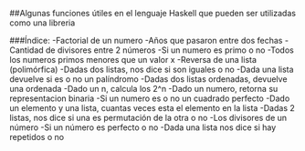 ##Algunas funciones útiles en el lenguaje Haskell que pueden ser utilizadas como una libreria

###Índice:
-Factorial de un numero
-Años que pasaron entre dos fechas
-Cantidad de divisores entre 2 números
-Si un numero es primo o no
-Todos los numeros primos menores que un valor x
-Reversa de una lista (polimórfica)
-Dadas dos listas, nos dice si son iguales o no
-Dada una lista devuelve si es o no un palíndromo
-Dadas dos listas ordenadas, devuelve una ordenada
-Dado un n, calcula los 2^n
-Dado un numero, retorna su representacion binaria
-Si un numero es o no un cuadrado perfecto
-Dado un elemento y una lista, cuantas veces esta el elemento en la lista
-Dadas 2 listas, nos dice si una es permutación de la otra o no
-Los divisores de un número
-Si un número es perfecto o no
-Dada una lista nos dice si hay repetidos o no
